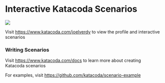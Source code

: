 # Interactive Katacoda Scenarios

[![](http://shields.katacoda.com/katacoda/joelverdy/count.svg)](https://www.katacoda.com/joelverdy "Get your profile on Katacoda.com")

Visit https://www.katacoda.com/joelverdy to view the profile and interactive scenarios

### Writing Scenarios
Visit https://www.katacoda.com/docs to learn more about creating Katacoda scenarios

For examples, visit https://github.com/katacoda/scenario-example
